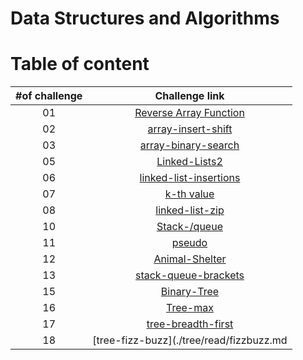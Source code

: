 # Data Structures and Algorithms

# Table of content

| #of challenge|Challenge link  | 
| :---: | :---: |
| 01 | [Reverse Array Function](./code-challenges/ch1-array-reverse/README.md) |
| 02 | [array-insert-shift](./code-challenges/ch2-array-insert-shift/README.md) |
| 03 | [array-binary-search](./code-challenges/ch3-array-binary-search/README.md) 
| 05 | [Linked-Lists2](./linked-list/readme/single.list.md) |
| 06 | [linked-list-insertions](./linked-list/readme/extend.md) |
| 07 | [k-th value](./linked-list/readme/kth.md) |
| 08 | [linked-list-zip](./linked-list/readme/zipList.md) |
| 10 | [Stack-/queue](./stack-and-queue/read/stack.md) |
| 11 | [pseudo](./stack-and-queue/read/pseudo.md) |
| 12 | [Animal-Shelter](./stack-and-queue/read/animal.md) |
| 13 | [stack-queue-brackets](./stack-and-queue/read/bracket.md) |
| 15 | [Binary-Tree](./tree/read/binary%26BST.md) |
| 16 | [Tree-max](./tree/read/max.md) |
| 17 | [tree-breadth-first](./tree/read/breadth.md) |
| 18 | [tree-fizz-buzz](./tree/read/fizzbuzz.md |



